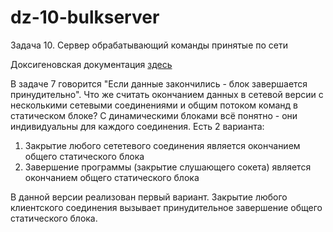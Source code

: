 # dz-10-bulkserver
Задача 10. Сервер обрабатывающий команды принятые по сети

Доксигеновская документация [здесь](https://sena-otus.github.io/dz-10-bulkserver/index.html)

В задаче 7 говорится "Если данные закончились - блок завершается принудительно". Что же считать
окончанием данных в сетевой версии с несколькими сетевыми соединениями и общим потоком команд в статическом блоке?
С динамическими блоками всё понятно - они индивидуальны для каждого соединения.
Есть 2 варианта:

1. Закрытие любого сететевого соединения является окончанием общего статического блока
2. Завершение программы (закрытие слушающего сокета) является окончанием общего статического блока

В данной версии реализован первый вариант. Закрытие любого клиентского соединения вызывает принудительное
завершение общего статического блока.
